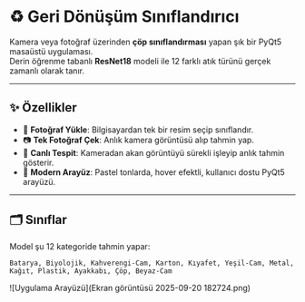 # ♻  Geri Dönüşüm Sınıflandırıcı

Kamera veya fotoğraf üzerinden **çöp sınıflandırması** yapan şık bir PyQt5 masaüstü uygulaması.  
Derin öğrenme tabanlı **ResNet18** modeli ile 12 farklı atık türünü gerçek zamanlı olarak tanır.

---

## ✨ Özellikler
- 📁 **Fotoğraf Yükle**: Bilgisayardan tek bir resim seçip sınıflandır.
- 📷 **Tek Fotoğraf Çek**: Anlık kamera görüntüsü alıp tahmin yap.
- 🎥 **Canlı Tespit**: Kameradan akan görüntüyü sürekli işleyip anlık tahmin gösterir.
- 🌸 **Modern Arayüz**: Pastel tonlarda, hover efektli, kullanıcı dostu PyQt5 arayüzü.

---

## 🗂️ Sınıflar
Model şu 12 kategoride tahmin yapar:

`Batarya, Biyolojik, Kahverengi-Cam, Karton, Kıyafet,
Yeşil-Cam, Metal, Kağıt, Plastik, Ayakkabı, Çöp, Beyaz-Cam`

![Uygulama Arayüzü](Ekran görüntüsü 2025-09-20 182724.png)
